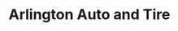 ---
title: "Arlington Auto and Tire"
url: /poughkeepsie/arlington-auto-and-tire/
shop: car repair
---